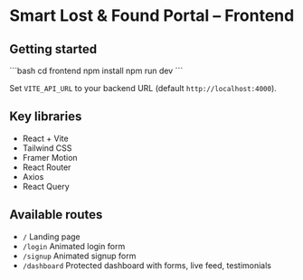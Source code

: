# Smart Lost & Found Portal – Frontend

## Getting started
\`\`\`bash
cd frontend
npm install
npm run dev
\`\`\`

Set `VITE_API_URL` to your backend URL (default `http://localhost:4000`).

## Key libraries
- React + Vite
- Tailwind CSS
- Framer Motion
- React Router
- Axios
- React Query

## Available routes
- `/` Landing page
- `/login` Animated login form
- `/signup` Animated signup form
- `/dashboard` Protected dashboard with forms, live feed, testimonials
